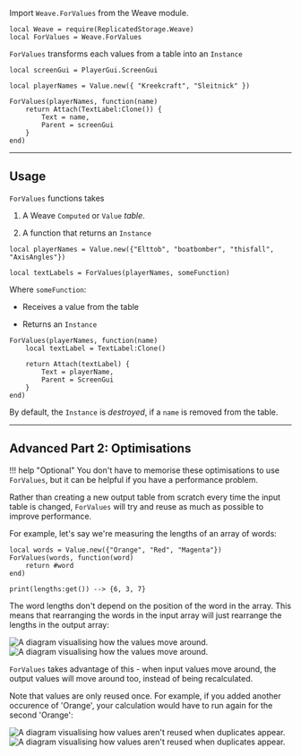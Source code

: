 Import `Weave.ForValues` from the Weave module.

```luau linenums="1"
local Weave = require(ReplicatedStorage.Weave)
local ForValues = Weave.ForValues
```

`ForValues` transforms each values from a table into an `Instance`

```luau
local screenGui = PlayerGui.ScreenGui

local playerNames = Value.new({ "Kreekcraft", "Sleitnick" })

ForValues(playerNames, function(name)
	return Attach(TextLabel:Clone()) {
		Text = name,
		Parent = screenGui
	}
end)
```

---

## Usage

`ForValues` functions takes

1. A Weave `Computed` or `Value` *table*.

2. A function that returns an `Instance`

```luau
local playerNames = Value.new({"Elttob", "boatbomber", "thisfall", "AxisAngles"})

local textLabels = ForValues(playerNames, someFunction)
```

Where `someFunction`:

- Receives a value from the table

- Returns an `Instance`

```luau
ForValues(playerNames, function(name)
    local textLabel = TextLabel:Clone()

    return Attach(textLabel) {
        Text = playerName,
        Parent = ScreenGui
    }
end)
```

By default, the `Instance` is *destroyed*, if a `name` is removed from the table.

---

## Advanced Part 2: Optimisations

!!! help "Optional"
You don't have to memorise these optimisations to use `ForValues`, but it
can be helpful if you have a performance problem.

Rather than creating a new output table from scratch every time the input table
is changed, `ForValues` will try and reuse as much as possible to improve
performance.

For example, let's say we're measuring the lengths of an array of words:

```luau
local words = Value.new({"Orange", "Red", "Magenta"})
ForValues(words, function(word)
	return #word
end)

print(lengths:get()) --> {6, 3, 7}
```

The word lengths don't depend on the position of the word in the array. This
means that rearranging the words in the input array will just rearrange the
lengths in the output array:

![A diagram visualising how the values move around.](Optimisation-Reordering-Dark.svg#only-dark)
![A diagram visualising how the values move around.](Optimisation-Reordering-Light.svg#only-light)

`ForValues` takes advantage of this - when input values move around, the output
values will move around too, instead of being recalculated.

Note that values are only reused once. For example, if you added another
occurence of 'Orange', your calculation would have to run again for the second
'Orange':

![A diagram visualising how values aren't reused when duplicates appear.](Optimisation-Duplicates-Dark.svg#only-dark)
![A diagram visualising how values aren't reused when duplicates appear.](Optimisation-Duplicates-Light.svg#only-light)
